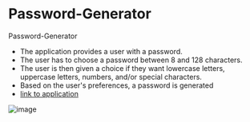 # Password-Generator
Password-Generator
- The application provides a user with a password.
- The user has to choose a password between 8 and 128 characters.
- The user is then given a choice if they want lowercase letters, uppercase letters, numbers, and/or special characters.
- Based on the user's preferences, a password is generated 
- [link to application](https://joesmall37.github.io/Password-Generator/)


![image](https://user-images.githubusercontent.com/63420051/108580018-a7a48e00-72f7-11eb-975c-82c253d80551.png)
